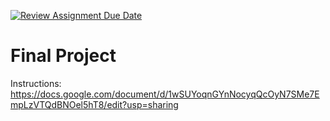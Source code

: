 [![Review Assignment Due Date](https://classroom.github.com/assets/deadline-readme-button-24ddc0f5d75046c5622901739e7c5dd533143b0c8e959d652212380cedb1ea36.svg)](https://classroom.github.com/a/gTQB7Pfy)
# Final Project

Instructions: https://docs.google.com/document/d/1wSUYoqnGYnNocyqQcOyN7SMe7EmpLzVTQdBNOel5hT8/edit?usp=sharing
